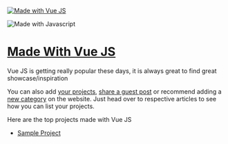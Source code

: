 [![Made with Vue JS](https://madewithjavascript.club/_nuxt/uploads/9fea7ff-640.png)][made-with-vue-js]

![Made with Javascript](https://madewithjavascript.club/Made-With-Javascript-Logo.png)

# [Made With Vue JS][made-with-vue-js]

Vue JS is getting really popular these days, it is always great to find great showcase/inspiration

You can also add [your projects][request-project], [share a guest post][request-post] or recommend adding a [new category][request-category] on the website. Just head over to respective articles to see how you can list your projects.

Here are the top projects made with Vue JS

- [Sample Project][sample-project]

[made-with-vue-js]: https://madewithjavascript.club/categories/vue-js "Made with Vue JS"
[made-with-javascript]: https://madewithjavascript.club/ "Made with Javscript Club"
[sample-project]: .//your-project-made-with-vue-js-showcase.md "Project Name | Made with Vue JS"
[request-project]: https://madewithjavascript.club/categories/request/project "Submit your project | Made with Javascript"
[request-post]: https://madewithjavascript.club/categories/request/post "Guest Post | Made with Javascript"
[request-category]: https://madewithjavascript.club/categories/request/categories "Suggest new JS framework | Made with Javascript"

